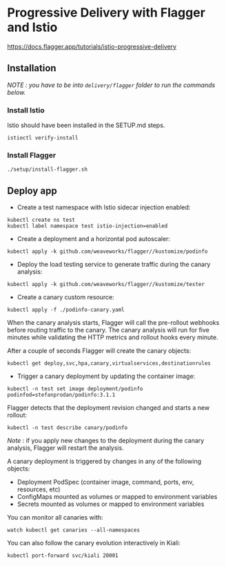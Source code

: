 # Progressive Delivery with Flagger and Istio

https://docs.flagger.app/tutorials/istio-progressive-delivery

## Installation

_NOTE : you have to be into `delivery/flagger` folder to run the commands below._

### Install Istio

Istio should have been installed in the SETUP.md steps.

```
istioctl verify-install
```

### Install Flagger

```
./setup/install-flagger.sh
```

## Deploy app

- Create a test namespace with Istio sidecar injection enabled:

```
kubectl create ns test
kubectl label namespace test istio-injection=enabled
```

- Create a deployment and a horizontal pod autoscaler:

```
kubectl apply -k github.com/weaveworks/flagger//kustomize/podinfo
```

- Deploy the load testing service to generate traffic during the canary analysis:

```
kubectl apply -k github.com/weaveworks/flagger//kustomize/tester
```

- Create a canary custom resource:

```
kubectl apply -f ./podinfo-canary.yaml
```

When the canary analysis starts, Flagger will call the pre-rollout webhooks before routing traffic to the canary.
The canary analysis will run for five minutes while validating the HTTP metrics and rollout hooks every minute.

After a couple of seconds Flagger will create the canary objects:

```
kubectl get deploy,svc,hpa,canary,virtualservices,destinationrules
```

- Trigger a canary deployment by updating the container image:

```
kubectl -n test set image deployment/podinfo podinfod=stefanprodan/podinfo:3.1.1
```

Flagger detects that the deployment revision changed and starts a new rollout:

```
kubectl -n test describe canary/podinfo
```

_Note_ : if you apply new changes to the deployment during the canary analysis, Flagger will restart the analysis.

A canary deployment is triggered by changes in any of the following objects:
- Deployment PodSpec (container image, command, ports, env, resources, etc)
- ConfigMaps mounted as volumes or mapped to environment variables
- Secrets mounted as volumes or mapped to environment variables

You can monitor all canaries with:

```
watch kubectl get canaries --all-namespaces
```

You can also follow the canary evolution interactively in Kiali:

```
kubectl port-forward svc/kiali 20001
```